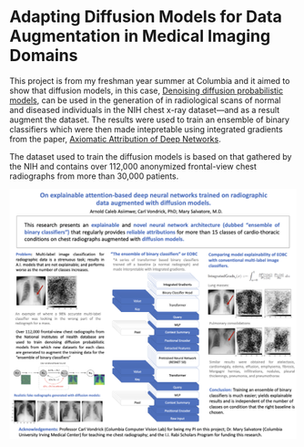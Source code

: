 # Adapting Diffusion Models for Data Augmentation in Medical Imaging Domains

This project is from my freshman year summer at Columbia and it aimed to show that diffusion models, in this case, [Denoising diffusion probabilistic models](https://proceedings.neurips.cc/paper/2020/file/4c5bcfec8584af0d967f1ab10179ca4b-Paper.pdf), can be used in the generation of in radiological scans of normal and diseased individuals in the NIH chest x-ray dataset—and as a result augment the dataset. The results were used to train an ensemble of binary classifiers which were then made intepretable using integrated gradients from the paper, [Axiomatic Attribution of Deep Networks](https://dl.acm.org/doi/10.5555/3305890.3306024).

The dataset used to train the diffusion models is based on that gathered by the NIH and contains over 112,000 anonymized frontal-view chest radiographs from more than 30,000 patients. 

![DiffusionMass](results/ASIIMWE.ArnoldCalebPoster.png)
